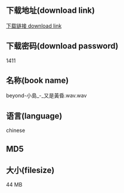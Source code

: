 ## 下载地址(download link)
[下载链接 download link](https://tutu365.netlify.app/?s=beyond-%E5%B0%8F%E5%B3%B6_-_%E5%8F%88%E6%98%AF%E9%BB%83%E6%98%8F.wav)

## 下载密码(download password)
1411

## 名称(book name)
beyond-小島_-_又是黃昏.wav.wav

## 语言(language)
chinese

## MD5


## 大小(filesize)
44 MB
